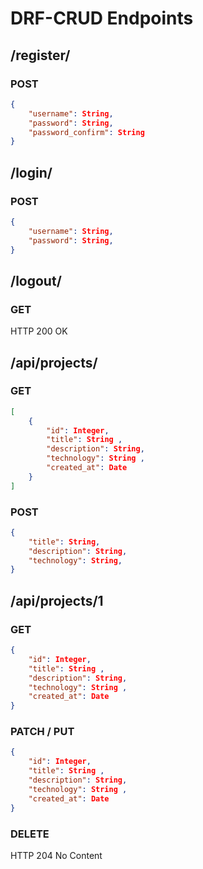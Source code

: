# DRF-CRUD Endpoints

## /register/

### POST

```json
{
    "username": String,
    "password": String,
    "password_confirm": String
}
```

## /login/

### POST

```json
{
    "username": String,
    "password": String,
}
```

## /logout/

### GET

HTTP 200 OK

## /api/projects/

### GET

```json
[
	{
		"id": Integer,
		"title": String ,
		"description": String,
		"technology": String ,
		"created_at": Date
	}
]
```

### POST

```json
{
    "title": String,
    "description": String,
    "technology": String,
}
```

## /api/projects/1

### GET

```json
{
    "id": Integer,
    "title": String ,
    "description": String,
    "technology": String ,
    "created_at": Date
}
```

### PATCH / PUT

```json
{
    "id": Integer,
    "title": String ,
    "description": String,
    "technology": String ,
    "created_at": Date
}
```

### DELETE

HTTP 204 No Content
